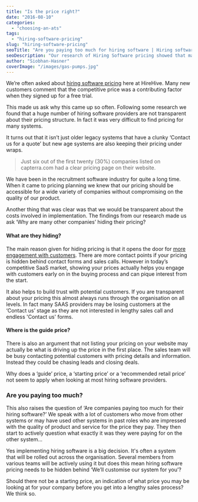 ```yaml
---
title: "Is the price right?"
date: "2016-08-10"
categories:
  - "choosing-an-ats"
tags:
  - "hiring-software-pricing"
slug: "hiring-software-pricing"
seoTitle: "Are you paying too much for hiring software | Hiring software pricing"
seoDescription: "Our research of Hiring Software pricing showed that many providers are not transparent about their price. So we looked into why this is the case?"
author: "Siobhan-Hasner"
coverImage: "/images/gas-pumps.jpg"
---
```


We’re often asked about [hiring software pricing](https://hirehive.com/pricing-plans/) here at HireHive. Many new customers comment that the competitive price was a contributing factor when they signed up for a free trial.

This made us ask why this came up so often. Following some research we found that a huge number of hiring software providers are not transparent about their pricing structure. In fact it was very difficult to find pricing for many systems.

It turns out that it isn’t just older legacy systems that have a clunky ‘Contact us for a quote’ but new age systems are also keeping their pricing under wraps.

> Just six out of the first twenty (30%) companies listed on capterra.com had a clear pricing page on their website.

We have been in the recruitment software industry for quite a long time. When it came to pricing planning we knew that our pricing should be accessible for a wide variety of companies without compromising on the quality of our product.

Another thing that was clear was that we would be transparent about the costs involved in implementation. The findings from our research made us ask ‘Why are many other companies’ hiding their pricing?

#### What are they hiding?

The main reason given for hiding pricing is that it opens the door for [more engagement with customers](http://www.priceintelligently.com/blog/bid/180265/Why-Your-Secret-Pricing-Strategy-is-Overrated). There are more contact points if your pricing is hidden behind contact forms and sales calls. However in today’s competitive SaaS market, showing your prices actually helps you engage with customers early on in the buying process and can pique interest from the start.

It also helps to build trust with potential customers. If you are transparent about your pricing this almost always runs through the organisation on all levels. In fact many SAAS providers may be losing customers at the ‘Contact us’ stage as they are not interested in lengthy sales call and endless 'Contact us' forms.

#### Where is the guide price?

There is also an argument that not listing your pricing on your website may actually be what is driving up the price in the first place. The sales team will be busy contacting potential customers with pricing details and information. Instead they could be chasing leads and closing deals.

Why does a ‘guide’ price, a ‘starting price’ or a ‘recommended retail price’ not seem to apply when looking at most hiring software providers.

### Are you paying too much?

This also raises the question of ‘Are companies paying too much for their hiring software?’ We speak with a lot of customers who move from other systems or may have used other systems in past roles who are impressed with the quality of product and service for the price they pay. They then start to actively question what exactly it was they were paying for on the other system...

Yes implementing hiring software is a big decision. It's often a system that will be rolled out across the organisation. Several members from various teams will be actively using it but does this mean hiring software pricing needs to be hidden behind ‘We’ll customise our system for you’?

Should there not be a starting price, an indication of what price you may be looking at for your company before you get into a lengthy sales process? We think so.
